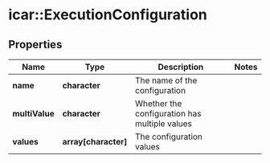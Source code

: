 # icar::ExecutionConfiguration


## Properties

Name | Type | Description | Notes
------------ | ------------- | ------------- | -------------
**name** | **character** | The name of the configuration | 
**multiValue** | **character** | Whether the configuration has multiple values | 
**values** | **array[character]** | The configuration values | 


